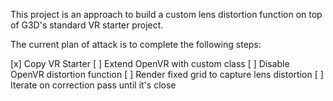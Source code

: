 This project is an approach to build a custom lens distortion function on top of G3D's standard VR starter project. 

The current plan of attack is to complete the following steps:

[x] Copy VR Starter
[ ] Extend OpenVR with custom class
[ ] Disable OpenVR distortion function
[ ] Render fixed grid to capture lens distortion
[ ] Iterate on correction pass until it's close
